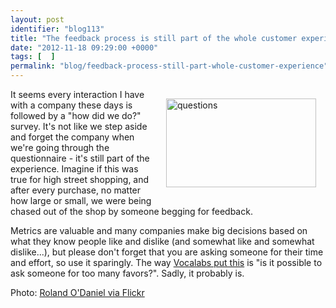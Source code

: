 ```yaml
---
layout: post
identifier: "blog113"
title: "The feedback process is still part of the whole customer experience"
date: "2012-11-18 09:29:00 +0000"
tags: [  ]
permalink: "blog/feedback-process-still-part-whole-customer-experience"
---
```

<img src="http://farm4.staticflickr.com/3531/4555108439_c3aba7565b_m.jpg" width="240" height="142" alt="questions" style="float:right; margin:15px;">It seems every interaction I have with a company these days is followed by a "how did we do?" survey. It's not like we step aside and forget the company when we're going through the questionnaire - it's still part of the experience. Imagine if this was true for high street shopping, and after every purchase, no matter how large or small, we were being chased out of the shop by someone begging for feedback.

<!--more-->

Metrics are valuable and many companies make big decisions based on what they know people like and dislike (and somewhat like and somewhat dislike...), but please don't forget that you are asking someone for their time and effort, so use it sparingly. The way [Vocalabs put this](http://www.vocalabs.com/blog/too-many-surveys) is "is it possible to ask someone for too many favors?". Sadly, it probably is.

Photo: [Roland O'Daniel via Flickr](http://www.flickr.com/photos/rlodan01/4555108439/)
<!--break-->